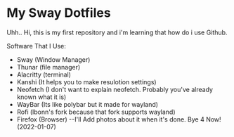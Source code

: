 # My Sway Dotfiles
Uhh.. Hi, this is my first repository and i'm learning that how do i use Github.

Software That I Use:

- Sway (Window Manager)
- Thunar (file manager)
- Alacritty (terminal)
- Kanshi (It helps you to make resulotion settings)
- Neofetch (I don't want to explain neofetch. Probably you've already known what it is)
- WayBar (Its like polybar but it made for wayland)
- Rofi (lbonn's fork because that fork supports wayland)
- Firefox (Browser)
 --I'll Add photos about it when it's done. Bye 4 Now! (2022-01-07)

